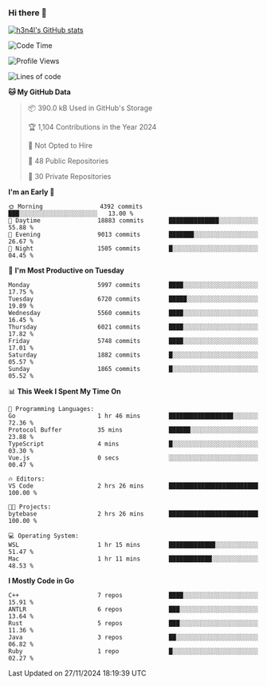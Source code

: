 ### Hi there 👋

[![h3n4l's GitHub stats](https://github-readme-stats.vercel.app/api?username=h3n4l&count_private=true&show_icons=true&theme=radical)](https://github.com/h3n4l/github-readme-stats)

<!--START_SECTION:waka-->
![Code Time](http://img.shields.io/badge/Code%20Time-2%2C014%20hrs%2036%20mins-blue)

![Profile Views](http://img.shields.io/badge/Profile%20Views-1-blue)

![Lines of code](https://img.shields.io/badge/From%20Hello%20World%20I%27ve%20Written-12.9%20million%20lines%20of%20code-blue)

**🐱 My GitHub Data** 

> 📦 390.0 kB Used in GitHub's Storage 
 > 
> 🏆 1,104 Contributions in the Year 2024
 > 
> 🚫 Not Opted to Hire
 > 
> 📜 48 Public Repositories 
 > 
> 🔑 30 Private Repositories 
 > 
**I'm an Early 🐤** 

```text
🌞 Morning                4392 commits        ███░░░░░░░░░░░░░░░░░░░░░░   13.00 % 
🌆 Daytime                18883 commits       ██████████████░░░░░░░░░░░   55.88 % 
🌃 Evening                9013 commits        ███████░░░░░░░░░░░░░░░░░░   26.67 % 
🌙 Night                  1505 commits        █░░░░░░░░░░░░░░░░░░░░░░░░   04.45 % 
```
📅 **I'm Most Productive on Tuesday** 

```text
Monday                   5997 commits        ████░░░░░░░░░░░░░░░░░░░░░   17.75 % 
Tuesday                  6720 commits        █████░░░░░░░░░░░░░░░░░░░░   19.89 % 
Wednesday                5560 commits        ████░░░░░░░░░░░░░░░░░░░░░   16.45 % 
Thursday                 6021 commits        ████░░░░░░░░░░░░░░░░░░░░░   17.82 % 
Friday                   5748 commits        ████░░░░░░░░░░░░░░░░░░░░░   17.01 % 
Saturday                 1882 commits        █░░░░░░░░░░░░░░░░░░░░░░░░   05.57 % 
Sunday                   1865 commits        █░░░░░░░░░░░░░░░░░░░░░░░░   05.52 % 
```


📊 **This Week I Spent My Time On** 

```text
💬 Programming Languages: 
Go                       1 hr 46 mins        ██████████████████░░░░░░░   72.36 % 
Protocol Buffer          35 mins             ██████░░░░░░░░░░░░░░░░░░░   23.88 % 
TypeScript               4 mins              █░░░░░░░░░░░░░░░░░░░░░░░░   03.30 % 
Vue.js                   0 secs              ░░░░░░░░░░░░░░░░░░░░░░░░░   00.47 % 

🔥 Editors: 
VS Code                  2 hrs 26 mins       █████████████████████████   100.00 % 

🐱‍💻 Projects: 
bytebase                 2 hrs 26 mins       █████████████████████████   100.00 % 

💻 Operating System: 
WSL                      1 hr 15 mins        █████████████░░░░░░░░░░░░   51.47 % 
Mac                      1 hr 11 mins        ████████████░░░░░░░░░░░░░   48.53 % 
```

**I Mostly Code in Go** 

```text
C++                      7 repos             ████░░░░░░░░░░░░░░░░░░░░░   15.91 % 
ANTLR                    6 repos             ███░░░░░░░░░░░░░░░░░░░░░░   13.64 % 
Rust                     5 repos             ███░░░░░░░░░░░░░░░░░░░░░░   11.36 % 
Java                     3 repos             ██░░░░░░░░░░░░░░░░░░░░░░░   06.82 % 
Ruby                     1 repo              █░░░░░░░░░░░░░░░░░░░░░░░░   02.27 % 
```




 Last Updated on 27/11/2024 18:19:39 UTC
<!--END_SECTION:waka-->

